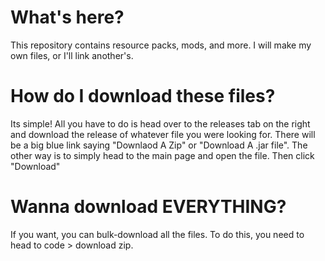 # What's here?

This repository contains resource packs, mods, and more. I will make my own files, or I'll link another's.

# How do I download these files?

Its simple!
All you have to do is head over to the releases tab on the right and download the release of whatever file you were looking for. There will be a big blue link saying "Downlaod A Zip" or "Download A .jar file". The other way is to simply head to the main page and open the file. Then click "Download"

# Wanna download EVERYTHING?

If you want, you can bulk-download all the files. To do this, you need to head to code > download zip.

